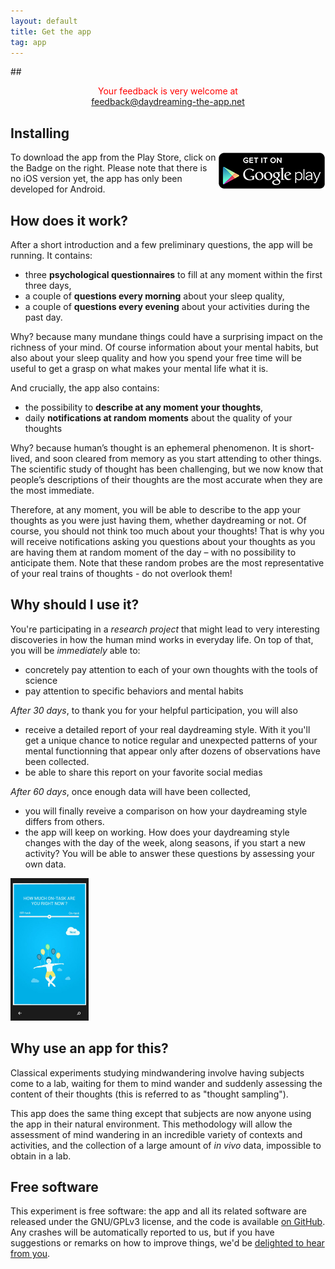 ```yaml
---
layout: default
title: Get the app
tag: app
---
```


##<center> <font color="red"> Your feedback is very welcome at <br> <a href="mailto:feedback@daydreaming-the-app.net">feedback@daydreaming-the-app.net</a></font> </center>

## Installing

<a href="https://play.google.com/store/apps/details?id=com.brainydroid.daydreaming" >
  <img alt="Get it on Google Play"
        src="/images/brand/en_generic_rgb_wo_60.png"
        align="right" />
</a>

To download the app from the Play Store, click on the Badge on the right.
Please note that there is no iOS version yet, the app has only been developed for Android.

## How does it work?

After a short introduction and a few preliminary questions, the app will be running. It contains:

* three <b>psychological questionnaires</b> to fill at any moment within the first three days,
* a couple of <b>questions every morning</b> about your sleep quality,
* a couple of <b>questions every evening</b> about your activities during the past day.

Why? because many mundane things could have a surprising impact on the richness of your mind. Of course information about your mental habits, but also about your sleep quality and how you spend your free time will be useful to get a grasp on what makes your mental life what it is.

And crucially, the app also contains:

* the possibility to <b>describe at any moment your thoughts</b>,
* daily <b>notifications at random moments</b> about the quality of your thoughts

Why? because human’s thought is an ephemeral phenomenon. It is short-lived, and soon cleared from memory as you start attending to other things. The scientific study of thought has been challenging, but we now know that people’s descriptions of their thoughts are the most accurate when they are the most immediate.

Therefore, at any moment, you will be able to describe to the app your thoughts as you were just having them, whether daydreaming or not. Of course, you should not think too much about your thoughts! That is why you will receive notifications asking you questions about your thoughts as you are having them at random moment of the day – with no possibility to anticipate them. Note that these random probes are the most representative of your real trains of thoughts - do not overlook them!

## Why should I use it?

You're participating in a *research project* that might lead to very interesting discoveries in how the human mind works in everyday life. On top of that, you will be *immediately* able to:

* concretely pay attention to each of your own thoughts with the tools of science
* pay attention to specific behaviors and mental habits

*After 30 days*, to thank you for your helpful participation, you will also

* receive a detailed report of your real daydreaming style. With it you'll get a unique chance to notice regular and unexpected patterns of your mental functionning that appear only after dozens of observations have been collected.
* be able to share this report on your favorite social medias

*After 60 days*, once enough data will have been collected,

* you will finally reveive a comparison on how your daydreaming style differs from others.
* the app will keep on working. How does your daydreaming style changes with the day of the week, along seasons, if you start a new activity? You will be able to answer these questions by assessing your own data.

<div class="clearfix"></div>
<img class="img-rounded pull-left inside-picture" width="125" height="228px" src="/static/img/daydreaming-screenshot.jpg" alt="Daydreaming screenshot" />

## Why use an app for this?

Classical experiments studying mindwandering involve having subjects come to a lab, waiting for them to mind wander and suddenly assessing the content of their thoughts (this is referred to as "thought sampling").

This app does the same thing except that subjects are now anyone using the app in their natural environment. This methodology will allow the assessment of mind wandering in an incredible variety of contexts and activities, and the collection of a large amount of *in vivo* data, impossible to obtain in a lab.

## Free software

This experiment is free software: the app and all its related software are released under the GNU/GPLv3 license, and the code is available [on GitHub](https://github.com/daydreaming-experiment).
Any crashes will be automatically reported to us, but if you have suggestions or remarks on how to improve things, we'd be <a href="mailto:feedback@daydreaming-the-app.net">delighted to hear from you</a>.
